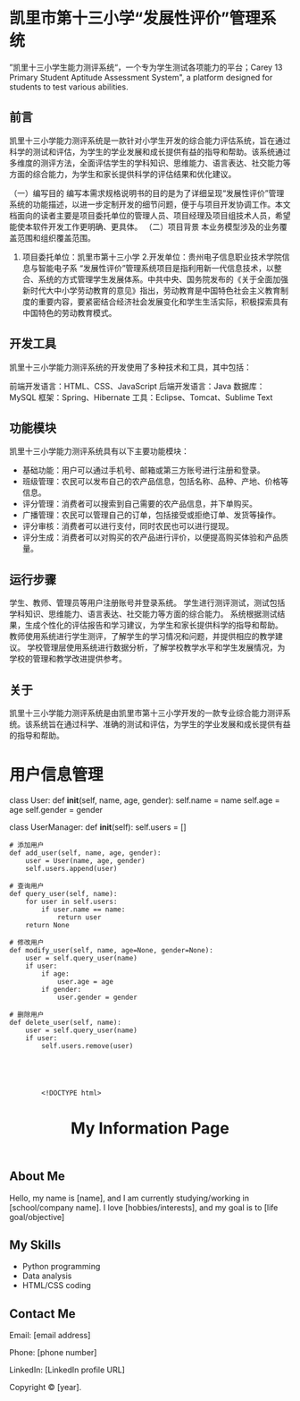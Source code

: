 # 凯里市第十三小学“发展性评价”管理系统
”凯里十三小学生能力测评系统“，一个专为学生测试各项能力的平台；Carey 13 Primary Student Aptitude Assessment System", a platform designed for students to test various abilities.

## 前言

凯里十三小学能力测评系统是一款针对小学生开发的综合能力评估系统，旨在通过科学的测试和评估，为学生的学业发展和成长提供有益的指导和帮助。该系统通过多维度的测评方法，全面评估学生的学科知识、思维能力、语言表达、社交能力等方面的综合能力，为学生和家长提供科学的评估结果和优化建议。

（一）编写目的
编写本需求规格说明书的目的是为了详细呈现“发展性评价”管理系统的功能描述，以进一步定制开发的细节问题，便于与项目开发协调工作。本文档面向的读者主要是项目委托单位的管理人员、项目经理及项目组技术人员，希望能使本软件开发工作更明确、更具体。
（二）项目背景
本业务模型涉及的业务覆盖范围和组织覆盖范围。
1. 项目委托单位：凯里市第十三小学
2.开发单位：贵州电子信息职业技术学院信息与智能电子系
“发展性评价”管理系统项目是指利用新一代信息技术，以整合、系统的方式管理学生发展体系。中共中央、国务院发布的《关于全面加强新时代大中小学劳动教育的意见》指出，劳动教育是中国特色社会主义教育制度的重要内容，要紧密结合经济社会发展变化和学生生活实际，积极探索具有中国特色的劳动教育模式。

## 开发工具

凯里十三小学能力测评系统的开发使用了多种技术和工具，其中包括：

前端开发语言：HTML、CSS、JavaScript
后端开发语言：Java
数据库：MySQL
框架：Spring、Hibernate
工具：Eclipse、Tomcat、Sublime Text

## 功能模块

凯里十三小学能力测评系统具有以下主要功能模块：

- 基础功能：用户可以通过手机号、邮箱或第三方账号进行注册和登录。
- 班级管理：农民可以发布自己的农产品信息，包括名称、品种、产地、价格等信息。
- 评分管理：消费者可以搜索到自己需要的农产品信息，并下单购买。
- 广播管理：农民可以管理自己的订单，包括接受或拒绝订单、发货等操作。
- 评分审核：消费者可以进行支付，同时农民也可以进行提现。
- 评分生成：消费者可以对购买的农产品进行评价，以便提高购买体验和产品质量。

## 运行步骤

学生、教师、管理员等用户注册账号并登录系统。
学生进行测评测试，测试包括学科知识、思维能力、语言表达、社交能力等方面的综合能力。
系统根据测试结果，生成个性化的评估报告和学习建议，为学生和家长提供科学的指导和帮助。
教师使用系统进行学生测评，了解学生的学习情况和问题，并提供相应的教学建议。
学校管理层使用系统进行数据分析，了解学校教学水平和学生发展情况，为学校的管理和教学改进提供参考。

## 关于

凯里十三小学能力测评系统是由凯里市第十三小学开发的一款专业综合能力测评系统。该系统旨在通过科学、准确的测试和评估，为学生的学业发展和成长提供有益的指导和帮助。

# 用户信息管理
class User:
    def __init__(self, name, age, gender):
        self.name = name
        self.age = age
        self.gender = gender

class UserManager:
    def __init__(self):
        self.users = []

    # 添加用户
    def add_user(self, name, age, gender):
        user = User(name, age, gender)
        self.users.append(user)

    # 查询用户
    def query_user(self, name):
        for user in self.users:
            if user.name == name:
                return user
        return None

    # 修改用户
    def modify_user(self, name, age=None, gender=None):
        user = self.query_user(name)
        if user:
            if age:
                user.age = age
            if gender:
                user.gender = gender

    # 删除用户
    def delete_user(self, name):
        user = self.query_user(name)
        if user:
            self.users.remove(user)
            
            
            
            
            
            <!DOCTYPE html>
<html>
<head>
	<title>My Information Page</title>
	<meta charset="UTF-8">
	<meta name="viewport" content="width=device-width, initial-scale=1.0">
	<link rel="stylesheet" href="style.css">
</head>
<body>
	<header>
		<h1>My Information Page</h1>
	</header>
	<main>
		<section>
			<h2>About Me</h2>
			<p>Hello, my name is [name], and I am currently studying/working in [school/company name]. I love [hobbies/interests], and my goal is to [life goal/objective]</p>
		</section>
		<section>
			<h2>My Skills</h2>
			<ul>
				<li>Python programming</li>
				<li>Data analysis</li>
				<li>HTML/CSS coding</li>
			</ul>
		</section>
		<section>
			<h2>Contact Me</h2>
			<p>Email: [email address]</p>
			<p>Phone: [phone number]</p>
			<p>LinkedIn: [LinkedIn profile URL]</p>
		</section>
	</main>
	<footer>
		<p>Copyright © [year].
	</footer>
</body>
</html>

